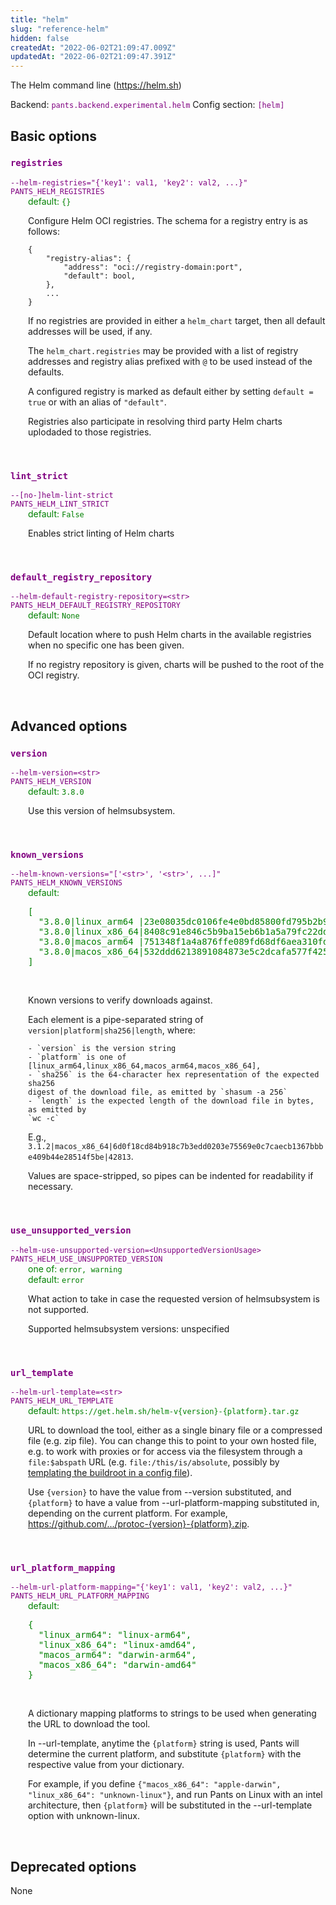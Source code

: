 ```yaml
---
title: "helm"
slug: "reference-helm"
hidden: false
createdAt: "2022-06-02T21:09:47.009Z"
updatedAt: "2022-06-02T21:09:47.391Z"
---
```

The Helm command line (https://helm.sh)

Backend: <span style="color: purple"><code>pants.backend.experimental.helm</code></span>
Config section: <span style="color: purple"><code>[helm]</code></span>

## Basic options

<div style="color: purple">
  <h3><code>registries</code></h3>
  <code>--helm-registries=&quot;{'key1': val1, 'key2': val2, ...}&quot;</code><br>
  <code>PANTS_HELM_REGISTRIES</code><br>
</div>
<div style="padding-left: 2em;">
<span style="color: green">default: <code>{}</code></span>

<br>

Configure Helm OCI registries. The schema for a registry entry is as follows:

    {
        "registry-alias": {
            "address": "oci://registry-domain:port",
            "default": bool,
        },
        ...
    }

If no registries are provided in either a `helm_chart` target, then all default addresses will be used, if any.

The `helm_chart.registries` may be provided with a list of registry addresses and registry alias prefixed with `@` to be used instead of the defaults.

A configured registry is marked as default either by setting `default = true` or with an alias of `"default"`.

Registries also participate in resolving third party Helm charts uplodaded to those registries.
</div>
<br>

<div style="color: purple">
  <h3><code>lint_strict</code></h3>
  <code>--[no-]helm-lint-strict</code><br>
  <code>PANTS_HELM_LINT_STRICT</code><br>
</div>
<div style="padding-left: 2em;">
<span style="color: green">default: <code>False</code></span>

<br>

Enables strict linting of Helm charts
</div>
<br>

<div style="color: purple">
  <h3><code>default_registry_repository</code></h3>
  <code>--helm-default-registry-repository=&lt;str&gt;</code><br>
  <code>PANTS_HELM_DEFAULT_REGISTRY_REPOSITORY</code><br>
</div>
<div style="padding-left: 2em;">
<span style="color: green">default: <code>None</code></span>

<br>

Default location where to push Helm charts in the available registries when no specific one has been given.

If no registry repository is given, charts will be pushed to the root of the OCI registry.
</div>
<br>


## Advanced options

<div style="color: purple">
  <h3><code>version</code></h3>
  <code>--helm-version=&lt;str&gt;</code><br>
  <code>PANTS_HELM_VERSION</code><br>
</div>
<div style="padding-left: 2em;">
<span style="color: green">default: <code>3.8.0</code></span>

<br>

Use this version of helmsubsystem.
</div>
<br>

<div style="color: purple">
  <h3><code>known_versions</code></h3>
  <code>--helm-known-versions=&quot;['&lt;str&gt;', '&lt;str&gt;', ...]&quot;</code><br>
  <code>PANTS_HELM_KNOWN_VERSIONS</code><br>
</div>
<div style="padding-left: 2em;">
<span style="color: green">default: <pre>[
  "3.8.0|linux&lowbar;arm64 |23e08035dc0106fe4e0bd85800fd795b2b9ecd9f32187aa16c49b0a917105161|12324642",
  "3.8.0|linux&lowbar;x86&lowbar;64|8408c91e846c5b9ba15eb6b1a5a79fc22dd4d33ac6ea63388e5698d1b2320c8b|13626774",
  "3.8.0|macos&lowbar;arm64 |751348f1a4a876ffe089fd68df6aea310fd05fe3b163ab76aa62632e327122f3|14078604",
  "3.8.0|macos&lowbar;x86&lowbar;64|532ddd6213891084873e5c2dcafa577f425ca662a6594a3389e288fc48dc2089|14318316"
]</pre></span>

<br>


Known versions to verify downloads against.

Each element is a pipe-separated string of `version|platform|sha256|length`, where:

    - `version` is the version string
    - `platform` is one of [linux_arm64,linux_x86_64,macos_arm64,macos_x86_64],
    - `sha256` is the 64-character hex representation of the expected sha256
    digest of the download file, as emitted by `shasum -a 256`
    - `length` is the expected length of the download file in bytes, as emitted by
    `wc -c`

E.g., `3.1.2|macos_x86_64|6d0f18cd84b918c7b3edd0203e75569e0c7caecb1367bbbe409b44e28514f5be|42813`.

Values are space-stripped, so pipes can be indented for readability if necessary.

</div>
<br>

<div style="color: purple">
  <h3><code>use_unsupported_version</code></h3>
  <code>--helm-use-unsupported-version=&lt;UnsupportedVersionUsage&gt;</code><br>
  <code>PANTS_HELM_USE_UNSUPPORTED_VERSION</code><br>
</div>
<div style="padding-left: 2em;">
<span style="color: green">one of: <code>error, warning</code></span><br>
<span style="color: green">default: <code>error</code></span>

<br>


What action to take in case the requested version of helmsubsystem is not supported.

Supported helmsubsystem versions: unspecified

</div>
<br>

<div style="color: purple">
  <h3><code>url_template</code></h3>
  <code>--helm-url-template=&lt;str&gt;</code><br>
  <code>PANTS_HELM_URL_TEMPLATE</code><br>
</div>
<div style="padding-left: 2em;">
<span style="color: green">default: <code>https://get.helm.sh/helm-v{version}-{platform}.tar.gz</code></span>

<br>

URL to download the tool, either as a single binary file or a compressed file (e.g. zip file). You can change this to point to your own hosted file, e.g. to work with proxies or for access via the filesystem through a `file:$abspath` URL (e.g. `file:/this/is/absolute`, possibly by [templating the buildroot in a config file]([Options](doc:options)#config-file-entries)).

Use `{version}` to have the value from --version substituted, and `{platform}` to have a value from --url-platform-mapping substituted in, depending on the current platform. For example, https://github.com/.../protoc-{version}-{platform}.zip.
</div>
<br>

<div style="color: purple">
  <h3><code>url_platform_mapping</code></h3>
  <code>--helm-url-platform-mapping=&quot;{'key1': val1, 'key2': val2, ...}&quot;</code><br>
  <code>PANTS_HELM_URL_PLATFORM_MAPPING</code><br>
</div>
<div style="padding-left: 2em;">
<span style="color: green">default: <pre>{
  "linux&lowbar;arm64": "linux-arm64",
  "linux&lowbar;x86&lowbar;64": "linux-amd64",
  "macos&lowbar;arm64": "darwin-arm64",
  "macos&lowbar;x86&lowbar;64": "darwin-amd64"
}</pre></span>

<br>

A dictionary mapping platforms to strings to be used when generating the URL to download the tool.

In --url-template, anytime the `{platform}` string is used, Pants will determine the current platform, and substitute `{platform}` with the respective value from your dictionary.

For example, if you define `{"macos_x86_64": "apple-darwin", "linux_x86_64": "unknown-linux"}`, and run Pants on Linux with an intel architecture, then `{platform}` will be substituted in the --url-template option with unknown-linux.
</div>
<br>


## Deprecated options

None